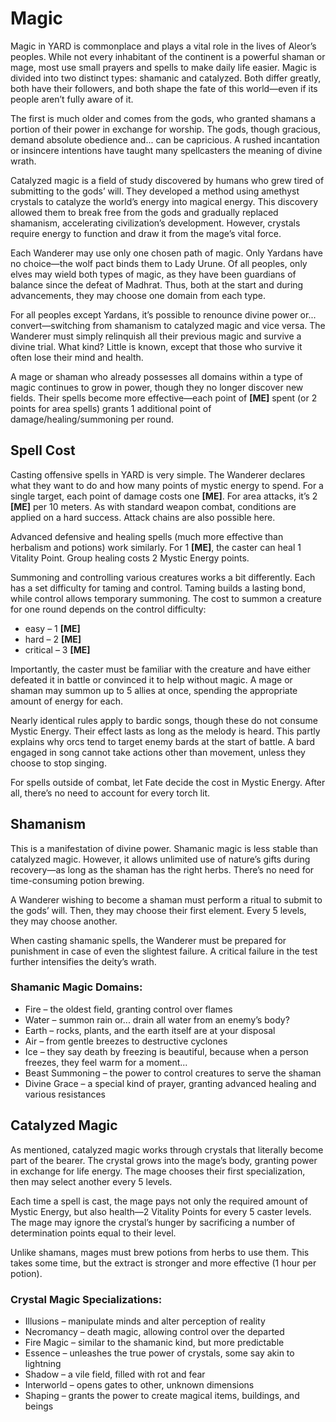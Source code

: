 # Magic

Magic in YARD is commonplace and plays a vital role in the lives of Aleor’s peoples. While not every inhabitant of the continent is a powerful shaman or mage, most use small prayers and spells to make daily life easier. Magic is divided into two distinct types: shamanic and catalyzed. Both differ greatly, both have their followers, and both shape the fate of this world—even if its people aren’t fully aware of it.

The first is much older and comes from the gods, who granted shamans a portion of their power in exchange for worship. The gods, though gracious, demand absolute obedience and... can be capricious. A rushed incantation or insincere intentions have taught many spellcasters the meaning of divine wrath.

Catalyzed magic is a field of study discovered by humans who grew tired of submitting to the gods’ will. They developed a method using amethyst crystals to catalyze the world’s energy into magical energy. This discovery allowed them to break free from the gods and gradually replaced shamanism, accelerating civilization’s development. However, crystals require energy to function and draw it from the mage’s vital force.

Each Wanderer may use only one chosen path of magic. Only Yardans have no choice—the wolf pact binds them to Lady Urune. Of all peoples, only elves may wield both types of magic, as they have been guardians of balance since the defeat of Madhrat. Thus, both at the start and during advancements, they may choose one domain from each type.

For all peoples except Yardans, it’s possible to renounce divine power or... convert—switching from shamanism to catalyzed magic and vice versa. The Wanderer must simply relinquish all their previous magic and survive a divine trial. What kind? Little is known, except that those who survive it often lose their mind and health.

A mage or shaman who already possesses all domains within a type of magic continues to grow in power, though they no longer discover new fields. Their spells become more effective—each point of **[ME]** spent (or 2 points for area spells) grants 1 additional point of damage/healing/summoning per round.

## Spell Cost

Casting offensive spells in YARD is very simple. The Wanderer declares what they want to do and how many points of mystic energy to spend. For a single target, each point of damage costs one **[ME]**. For area attacks, it’s 2 **[ME]** per 10 meters. As with standard weapon combat, conditions are applied on a hard success. Attack chains are also possible here.

Advanced defensive and healing spells (much more effective than herbalism and potions) work similarly. For 1 **[ME]**, the caster can heal 1 Vitality Point. Group healing costs 2 Mystic Energy points.

Summoning and controlling various creatures works a bit differently. Each has a set difficulty for taming and control. Taming builds a lasting bond, while control allows temporary summoning. The cost to summon a creature for one round depends on the control difficulty:

- easy – 1 **[ME]**
- hard – 2 **[ME]**
- critical – 3 **[ME]**

Importantly, the caster must be familiar with the creature and have either defeated it in battle or convinced it to help without magic. A mage or shaman may summon up to 5 allies at once, spending the appropriate amount of energy for each.

Nearly identical rules apply to bardic songs, though these do not consume Mystic Energy. Their effect lasts as long as the melody is heard. This partly explains why orcs tend to target enemy bards at the start of battle. A bard engaged in song cannot take actions other than movement, unless they choose to stop singing.

For spells outside of combat, let Fate decide the cost in Mystic Energy. After all, there’s no need to account for every torch lit.

## Shamanism


This is a manifestation of divine power. Shamanic magic is less stable than catalyzed magic. However, it allows unlimited use of nature’s gifts during recovery—as long as the shaman has the right herbs. There’s no need for time-consuming potion brewing.

A Wanderer wishing to become a shaman must perform a ritual to submit to the gods’ will. Then, they may choose their first element. Every 5 levels, they may choose another.

When casting shamanic spells, the Wanderer must be prepared for punishment in case of even the slightest failure. A critical failure in the test further intensifies the deity’s wrath.

### Shamanic Magic Domains:
- Fire – the oldest field, granting control over flames
- Water – summon rain or... drain all water from an enemy’s body?
- Earth – rocks, plants, and the earth itself are at your disposal
- Air – from gentle breezes to destructive cyclones
- Ice – they say death by freezing is beautiful, because when a person freezes, they feel warm for a moment...
- Beast Summoning – the power to control creatures to serve the shaman
- Divine Grace – a special kind of prayer, granting advanced healing and various resistances

## Catalyzed Magic


As mentioned, catalyzed magic works through crystals that literally become part of the bearer. The crystal grows into the mage’s body, granting power in exchange for life energy. The mage chooses their first specialization, then may select another every 5 levels.

Each time a spell is cast, the mage pays not only the required amount of Mystic Energy, but also health—2 Vitality Points for every 5 caster levels. The mage may ignore the crystal’s hunger by sacrificing a number of determination points equal to their level.

Unlike shamans, mages must brew potions from herbs to use them. This takes some time, but the extract is stronger and more effective (1 hour per potion).

### Crystal Magic Specializations:
- Illusions – manipulate minds and alter perception of reality
- Necromancy – death magic, allowing control over the departed
- Fire Magic – similar to the shamanic kind, but more predictable
- Essence – unleashes the true power of crystals, some say akin to lightning
- Shadow – a vile field, filled with rot and fear
- Interworld – opens gates to other, unknown dimensions
- Shaping – grants the power to create magical items, buildings, and beings
